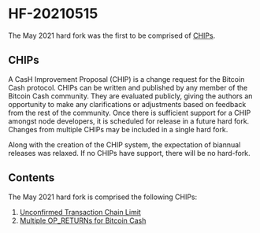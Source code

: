 # HF-20210515

The May 2021 hard fork was the first to be comprised of [CHIPs](#chips).

## CHIPs

A CasH Improvement Proposal (CHIP) is a change request for the Bitcoin Cash protocol.
CHIPs can be written and published by any member of the Bitcoin Cash community.
They are evaluated publicly, giving the authors an opportunity to make any clarifications or adjustments based on feedback from the rest of the community.
Once there is sufficient support for a CHIP amongst node developers, it is scheduled for release in a future hard fork.
Changes from multiple CHIPs may be included in a single hard fork.

Along with the creation of the CHIP system, the expectation of biannual releases was relaxed.
If no CHIPs have support, there will be no hard-fork.

## Contents

The May 2021 hard fork is comprised the following CHIPs:

1. [Unconfirmed Transaction Chain Limit](/protocol/forks/chips/2021-05-unconfirmed-transaction-chain-limit)
2. [Multiple OP_RETURNs for Bitcoin Cash](/protocol/forks/chips/2021-05-multiple-op-returns-for-bitcoin-cash)

